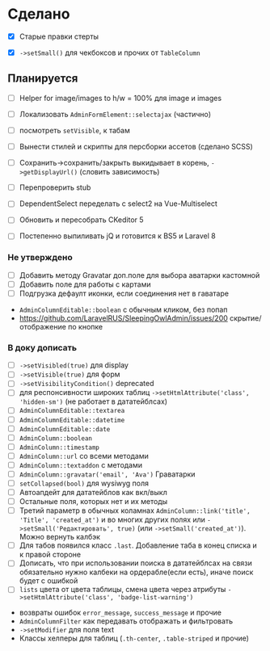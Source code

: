 # Сделано
* [x] Старые правки стерты
* [x] `->setSmall()` для чекбоксов и прочих от `TableColumn`



## Планируется
- [ ] Helper for image/images to h/w = 100% для image и images
- [ ] Локализовать `AdminFormElement::selectajax` (частично)
- [ ] посмотреть `setVisible`, к табам
- [ ] Вынести стилей и скрипты для персборки ассетов (сделано SCSS)
- [ ] Сохранить->сохранить/закрыть выкидывает в корень, `->getDisplayUrl()` (словить зависимость)
- [ ] Перепроверить stub
- [ ] DependentSelect переделать с select2 на Vue-Multiselect
- [ ] Обновить и пересобрать CKeditor 5
- [ ] Постепенно выпиливать jQ и готовится к BS5 и Laravel 8


### Не утверждено
- [ ] Добавить методу Gravatar доп.поле для выбора аватарки кастомной
- [ ] Добавить поле для работы с картами
- [ ] Подгрузка дефаулт иконки, если соединения нет в гаватаре
- `AdminColumnEditable::boolean` с обычным кликом, без попап
- https://github.com/LaravelRUS/SleepingOwlAdmin/issues/200 скрытие/отображение по кнопке


### В доку дописать
* [ ] `->setVisibled(true)` для display
* [ ] `->setVisible(true)` для форм
* [ ] `->setVisibilityCondition()` deprecated
* [ ] для респонсивности широких таблиц `->setHtmlAttribute('class', 'hidden-sm')` (не работает в дататейблсах)
* [ ] `AdminColumnEditable::textarea`
* [ ] `AdminColumnEditable::datetime`
* [ ] `AdminColumnEditable::date`
* [ ] `AdminColumn::boolean`
* [ ] `AdminColumn::timestamp`
* [ ] `AdminColumn::url` со всеми методами
* [ ] `AdminColumn::textaddon` с методами
* [ ] `AdminColumn::gravatar('email', 'Ava')` Граватарки
* [ ] `setCollapsed(bool)` для wysiwyg поля
* [ ] Автоапдейт для дататейблов как вкл/выкл
* [ ] Остальные поля, которых нет и их методы
* [ ] Третий параметр в обычных коламнах `AdminColumn::link('title', 'Title', 'created_at')` и во многих других полях или `->setSmall('Редактировать', true)` (или `->setSmall('created_at')`). Можно вернуть калбэк
* [ ] Для табов появился класс `.last`. Добавление таба в конец списка и к правой стороне
* [ ] Дописать, что при использовании поиска в дататейблсах на связи обязательно нужно калбеки на ордерабле(если есть), иначе поиск будет с ошибкой
* [ ] `lists` цвета от цвета таблицы, смена цвета через атрибуты `->setHtmlAttribute('class', 'badge-list-warning')`
* возвраты ошибок `error_message`, `success_message` и прочие
* `AdminColumnFilter` как передавать отображать и фильтровать
* `->setModifier` для поля text
* Классы хелперы для таблиц (`.th-center`, `.table-striped` и прочие)
